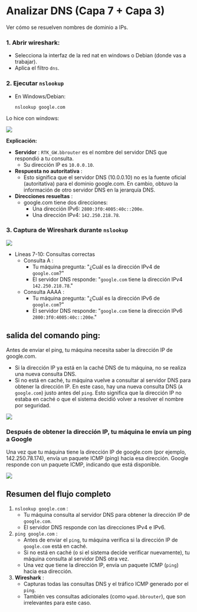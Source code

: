 # Analizar DNS (Capa 7 + Capa 3)
Ver cómo se resuelven nombres de dominio a IPs.
### 1. Abrir wireshark:
- Selecciona la interfaz de la red nat en windows o Debian (donde vas a trabajar).
- Aplica el filtro ``dns``.
### 2. Ejecutar ``nslookup``
- En Windows/Debian:

      nslookup google.com

Lo hice con windows:
  
<img src=https://github.com/GandalfTercero/Laboratorio-Modelo-OSI/blob/217a572e171837800756a00c8ed1a9aa95be49e2/Capa%203/im%C3%A1genes-capa-3/3.13.png>

**Explicación:**
- **Servidor** : ``RTK_GW.bbrouter`` es el nombre del servidor DNS que respondió a tu consulta.
    - Su dirección IP es ``10.0.0.10``.
- **Respuesta no autoritativa** :
    - Esto significa que el servidor DNS (10.0.0.10) no es la fuente oficial (autoritativa) para el dominio google.com. En cambio, obtuvo la información de otro servidor DNS en la jerarquía DNS.
- **Direcciones resueltas** :
    - google.com tiene dos direcciones:
        - Una dirección IPv6: ``2800:3f0:4005:40c::200e``.
        - Una dirección IPv4: ``142.250.218.78``.

### 3. Captura de Wireshark durante ``nslookup``

<img src=https://github.com/GandalfTercero/Laboratorio-Modelo-OSI/blob/217a572e171837800756a00c8ed1a9aa95be49e2/Capa%203/im%C3%A1genes-capa-3/3.12%20(2).png>

- Líneas 7-10: Consultas correctas
  - Consulta A :
      - Tu máquina pregunta: "¿Cuál es la dirección IPv4 de ``google.com``?"
      - El servidor DNS responde: "``google.com`` tiene la dirección IPv4 ``142.250.218.78``."
  - Consulta AAAA :
      - Tu máquina pregunta: "¿Cuál es la dirección IPv6 de ``google.com``?"
      - El servidor DNS responde: "``google.com`` tiene la dirección IPv6 ``2800:3f0:4005:40c::200e``."

## salida del comando ping:
Antes de enviar el ping, tu máquina necesita saber la dirección IP de google.com.
  - Si la dirección IP ya está en la caché DNS de tu máquina, no se realiza una nueva consulta DNS.
  - Si no está en caché, tu máquina vuelve a consultar al servidor DNS para obtener la dirección IP.
En este caso, hay una nueva consulta DNS (``A google.com``) justo antes del ``ping``. Esto significa que la dirección IP no estaba en caché o que el sistema decidió volver a resolver el nombre por seguridad.

<img src=https://github.com/GandalfTercero/Laboratorio-Modelo-OSI/blob/217a572e171837800756a00c8ed1a9aa95be49e2/Capa%203/im%C3%A1genes-capa-3/3.12.png>

### Después de obtener la dirección IP, tu máquina le envía un ping a Google
Una vez que tu máquina tiene la dirección IP de google.com (por ejemplo, 142.250.78.174), envía un paquete ICMP (ping) hacia esa dirección.
Google responde con un paquete ICMP, indicando que está disponible.

<img src=https://github.com/GandalfTercero/Laboratorio-Modelo-OSI/blob/217a572e171837800756a00c8ed1a9aa95be49e2/Capa%203/im%C3%A1genes-capa-3/3.14.png>

## Resumen del flujo completo
1. ``nslookup google.com`` :
    - Tu máquina consulta al servidor DNS para obtener la dirección IP de ``google.com``.
    - El servidor DNS responde con las direcciones IPv4 e IPv6.
2. ``ping google.com`` :
    - Antes de enviar el ``ping``, tu máquina verifica si la dirección IP de ``google.com`` está en caché.
    - Si no está en caché (o si el sistema decide verificar nuevamente), tu máquina consulta al servidor DNS otra vez.
    - Una vez que tiene la dirección IP, envía un paquete ICMP (``ping``) hacia esa dirección.
3. **Wireshark** :
    - Capturas todas las consultas DNS y el tráfico ICMP generado por el ``ping``.
    - También ves consultas adicionales (como ``wpad.bbrouter``), que son irrelevantes para este caso.

